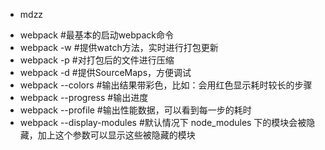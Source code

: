 
* mdzz  

- webpack #最基本的启动webpack命令 
- webpack -w #提供watch方法，实时进行打包更新 
- webpack -p #对打包后的文件进行压缩 
- webpack -d #提供SourceMaps，方便调试 
- webpack --colors #输出结果带彩色，比如：会用红色显示耗时较长的步骤 
- webpack --progress #输出进度 
- webpack --profile #输出性能数据，可以看到每一步的耗时 
- webpack --display-modules #默认情况下 node_modules 下的模块会被隐藏，加上这个参数可以显示这些被隐藏的模块 
